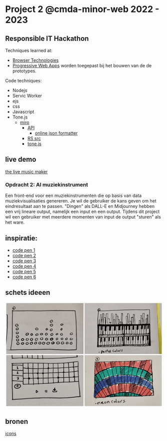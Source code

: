 # Project 2 @cmda-minor-web 2022 - 2023

## Responsible IT Hackathon

Techniques learned at:
- [Browser Technologies](https://github.com/cmda-minor-web/browser-technologies-2223)
- [Progressive Web Apps](https://github.com/cmda-minor-web/progressive-web-apps-2223) worden toegepast bij het bouwen van de de prototypes.

Code techniques:

- Nodejs
- Servic Worker
- ejs
- css
- Javascript
- Tone.js
  - [miro](https://miro.com/app/board/uXjVMVkPFGU=/?share_link_id=774277342385)
    - [API](https://api-hitloop.responsible-it.nl/)
      - [online json formatter](https://jsoneditoronline.org/#left=url.https%3A%2F%2Fapi-hitloop.responsible-it.nl%2Ftest_json%3Fseed%3D120)
    - [RS src](https://github.com/responsibleIT/hitloop-frontend)
    - [tone.js](https://tonejs.github.io/)


<!-- Add a link to your live demo in Github Pages 🌐-->
## live demo
[the live music maker](https://music-maker-production.up.railway.app/)

### Opdracht 2: AI muziekinstrument

Een front-end voor een muziekinstrumenten die op basis van data muziekvisualisaties genereren. Je wil de gebruiker de kans geven om het eindresultaat aan te passen. "Dingen" als DALL-E en Midjourney hebben een vrij lineare output, namelijk een input en een output. Tijdens dit project wil een gebruiker met meerdere momenten van input de output "sturen" als het ware.



<!-- ☝️ replace this description with a description of your own work -->

<!-- replace the code in the /docs folder with your own, so you can showcase your work with GitHub Pages 🌍 -->

<!-- Add a nice poster image here at the end of the week, showing off your shiny frontend 📸 -->

<!-- Maybe a table of contents here? 📚 -->

<!-- How about a section that describes how to install this project? 🤓 -->

<!-- ...but how does one use this project? What are its features 🤔 -->

<!-- Maybe a checklist of done stuff and stuff still on your wishlist? ✅ -->

<!-- How about a license here? 📜 (or is it a licence?) 🤷 -->

## inspiratie:

- [code pen 1](https://codepen.io/yukulele/pen/BjNWxa?editors=1010)
- [code pen 2](https://codepen.io/kucerajacob/pen/GRqBQNV)
- [code pen 3](https://codepen.io/laurenvast/pen/jOrWXej)
- [code pen 4](https://codepen.io/mattlundstrom/details/wBGLmW)
- [code pen 5](https://codepen.io/philipnrmn/pen/gGwZKb)
- [code pen 6](https://codepen.io/UXauthority/pen/NNzvZM)

## schets ideeen

<img src="/readme/schets.jpg" alt="schets ideeen">



## bronen

[icons](https://www.svgrepo.com/svg/509392/refresh)